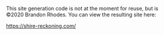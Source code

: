 This site generation code is not at the moment for reuse,
but is ©2020 Brandon Rhodes.
You can view the resulting site here:

<https://shire-reckoning.com/>
